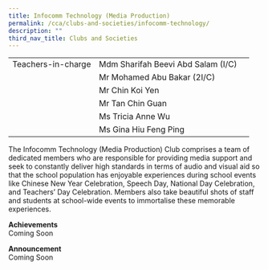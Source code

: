 ```yaml
---
title: Infocomm Technology (Media Production)
permalink: /cca/clubs-and-societies/infocomm-technology/
description: ""
third_nav_title: Clubs and Societies
---
```

|  	|  	|  	|			
|---	|---	|---	|			
|  	Teachers-in-charge 	|  	Mdm Sharifah Beevi Abd Salam (I/C)	|  		|  
|  		|  	Mr Mohamed Abu Bakar (2I/C)	|  		|  
|  		|  	Mr Chin Koi Yen	|  		|  
|  		|  	Mr Tan Chin Guan	|  		|  
|  		|  	Ms Tricia Anne Wu	|  		|  
|  		|  	Ms Gina Hiu Feng Ping	|  		|  


The Infocomm Technology (Media Production) Club comprises a team of dedicated members who are responsible for providing media support and seek to constantly deliver high standards in terms of audio and visual aid so that the school population has enjoyable experiences during school events like Chinese New Year Celebration, Speech Day, National Day Celebration, and Teachers’ Day Celebration. Members also take beautiful shots of staff and students at school-wide events to immortalise these memorable experiences.

**Achievements**
<br>Coming Soon

**Announcement** 
<br>Coming Soon